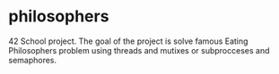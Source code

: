 # philosophers
42 School project. The goal of the project is solve famous Eating Philosophers problem using threads and mutixes or subprocceses  and semaphores.
